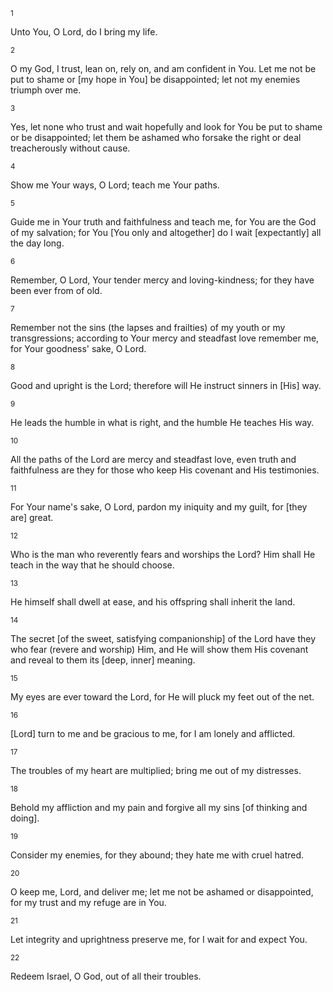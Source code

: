 <sup>1</sup> 

Unto You, O Lord, do I bring my life. 

<sup>2</sup> 

O my God, I trust, lean on, rely on, and am confident in You. Let me not be put to shame or [my hope in You] be disappointed; let not my enemies triumph over me. 

<sup>3</sup> 

Yes, let none who trust and wait hopefully and look for You be put to shame or be disappointed; let them be ashamed who forsake the right or deal treacherously without cause. 

<sup>4</sup> 

Show me Your ways, O Lord; teach me Your paths. 

<sup>5</sup> 

Guide me in Your truth and faithfulness and teach me, for You are the God of my salvation; for You [You only and altogether] do I wait [expectantly] all the day long. 

<sup>6</sup> 

Remember, O Lord, Your tender mercy and loving-kindness; for they have been ever from of old. 

<sup>7</sup> 

Remember not the sins (the lapses and frailties) of my youth or my transgressions; according to Your mercy and steadfast love remember me, for Your goodness' sake, O Lord. 

<sup>8</sup> 

Good and upright is the Lord; therefore will He instruct sinners in [His] way. 

<sup>9</sup> 

He leads the humble in what is right, and the humble He teaches His way. 

<sup>10</sup> 

All the paths of the Lord are mercy and steadfast love, even truth and faithfulness are they for those who keep His covenant and His testimonies. 

<sup>11</sup> 

For Your name's sake, O Lord, pardon my iniquity and my guilt, for [they are] great. 

<sup>12</sup> 

Who is the man who reverently fears and worships the Lord? Him shall He teach in the way that he should choose. 

<sup>13</sup> 

He himself shall dwell at ease, and his offspring shall inherit the land. 

<sup>14</sup> 

The secret [of the sweet, satisfying companionship] of the Lord have they who fear (revere and worship) Him, and He will show them His covenant and reveal to them its [deep, inner] meaning. 

<sup>15</sup> 

My eyes are ever toward the Lord, for He will pluck my feet out of the net. 

<sup>16</sup> 

[Lord] turn to me and be gracious to me, for I am lonely and afflicted. 

<sup>17</sup> 

The troubles of my heart are multiplied; bring me out of my distresses. 

<sup>18</sup> 

Behold my affliction and my pain and forgive all my sins [of thinking and doing]. 

<sup>19</sup> 

Consider my enemies, for they abound; they hate me with cruel hatred. 

<sup>20</sup> 

O keep me, Lord, and deliver me; let me not be ashamed or disappointed, for my trust and my refuge are in You. 

<sup>21</sup> 

Let integrity and uprightness preserve me, for I wait for and expect You. 

<sup>22</sup> 

Redeem Israel, O God, out of all their troubles.